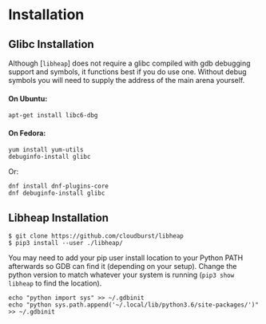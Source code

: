 # Installation

## Glibc Installation

Although [`libheap`] does not require a glibc compiled with gdb debugging support and symbols, it functions best if you do use one.  Without debug symbols you will need to supply the address of the main arena yourself.

#### On Ubuntu:

    apt-get install libc6-dbg

#### On Fedora:

    yum install yum-utils
    debuginfo-install glibc

Or:

    dnf install dnf-plugins-core
    dnf debuginfo-install glibc

## Libheap Installation

    $ git clone https://github.com/cloudburst/libheap
    $ pip3 install --user ./libheap/

You may need to add your pip user install location to your Python PATH afterwards so GDB can find it (depending on your setup).  Change the python version to match whatever your system is running (`pip3 show libheap` to find the location).

    echo "python import sys" >> ~/.gdbinit
    echo "python sys.path.append('~/.local/lib/python3.6/site-packages/')" >> ~/.gdbinit
